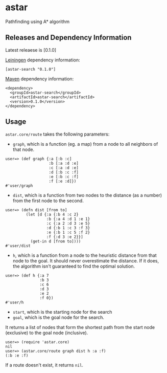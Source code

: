 # astar
Pathfinding using A* algorithm

## Releases and Dependency Information

Latest releaese is [0.1.0]

[Leiningen](https://github.com/technomancy/leiningen) dependency information:

    [astar-search "0.1.0"]

[Maven](http://maven.apache.org/) dependency information:

    <dependency>
      <groupId>astar-search</groupId>
      <artifactId>astar-search</artifactId>
      <version>0.1.0</version>
    </dependency>

## Usage

`astar.core/route` takes the following parameters:

* `graph`, which is a function (eg. a map) from a node to all neighbors of that node.

```
user=> (def graph {:a [:b :c]
                   :b [:a :d :e]
                   :c [:a :d :e]
                   :d [:b :c :f]
                   :e [:b :c :f]
                   :f [:e :d]})
#'user/graph
```

* `dist`, which is a function from two nodes to the distance (as a number) from the first node to the second.

```
user=> (defn dist [from to]
         (let [d {:a {:b 4 :c 2}
                  :b {:a 4 :d 1 :e 1}
                  :c {:a 2 :d 3 :e 5}
                  :d {:b 1 :c 3 :f 3}
                  :e {:b 1 :c 5 :f 2}
                  :f {:d 3 :e 2}}]
           (get-in d [from to])))
#'user/dist
```

* `h`, which is a function from a node to the heuristic distance from that node to the goal. It should never overestimate the distance. If it does, the algorithm isn't guaranteed to find the optimal solution.

```
user=> (def h {:a 7
               :b 3
               :c 6
               :d 3
               :e 2
               :f 0})
#'user/h
```

* `start`, which is the starting node for the search
* `goal`, which is the goal node for the search.

It returns a list of nodes that form the shortest path from the start node (exclusive) to the goal node (inclusive).

```
user=> (require 'astar.core)
nil
user=> (astar.core/route graph dist h :a :f)
(:b :e :f)
```

If a route doesn't exist, it returns `nil`.

